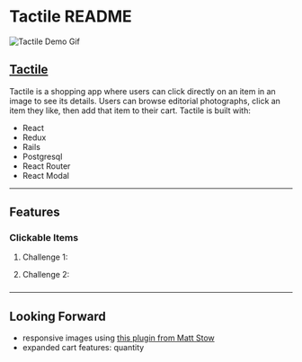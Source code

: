 # Tactile README

![Tactile Demo Gif](http://res.cloudinary.com/ashvalejohn/image/upload/v1512164119/readme_ghsm5g.gif)

## [Tactile](http://ashvalejohn-full-stack.herokuapp.com/#/)
Tactile is a shopping app where users can click directly on an item in an image to see its details. Users can browse editorial photographs, click an item they like, then add that item to their cart. Tactile is built with:
- React
- Redux
- Rails
- Postgresql
- React Router
- React Modal
___
## Features
### Clickable Items
1. Challenge 1:

2. Challenge 2:

### 
___

## Looking Forward
- responsive images using [this plugin from Matt Stow](https://github.com/stowball/jQuery-rwdImageMaps)
- expanded cart features: quantity